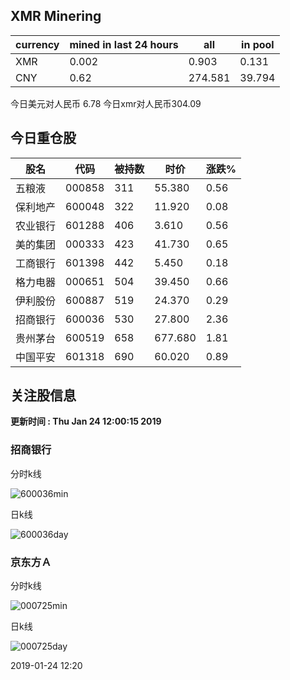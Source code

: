## XMR Minering

|currency|mined in last 24 hours|all|in pool|
|---|---|---|---|
|XMR|0.002|0.903|0.131|
|CNY|0.62|274.581|39.794|

今日美元对人民币 6.78	今日xmr对人民币304.09


## 今日重仓股 

|股名|代码|被持数|时价|涨跌%|
|---|---|---|---|---|
|五粮液|000858|311|55.380|0.56|
|保利地产|600048|322|11.920|0.08|
|农业银行|601288|406|3.610|0.56|
|美的集团|000333|423|41.730|0.65|
|工商银行|601398|442|5.450|0.18|
|格力电器|000651|504|39.450|0.66|
|伊利股份|600887|519|24.370|0.29|
|招商银行|600036|530|27.800|2.36|
|贵州茅台|600519|658|677.680|1.81|
|中国平安|601318|690|60.020|0.89|

## 关注股信息
**更新时间 : Thu Jan 24 12:00:15 2019**
### 招商银行 
分时k线

![600036min](http://image.sinajs.cn/newchart/min/n/sh600036.gif)

日k线

![600036day](http://image.sinajs.cn/newchart/daily/n/sh600036.gif)

### 京东方Ａ 
分时k线

![000725min](http://image.sinajs.cn/newchart/min/n/sz000725.gif)

日k线

![000725day](http://image.sinajs.cn/newchart/daily/n/sz000725.gif)

2019-01-24 12:20